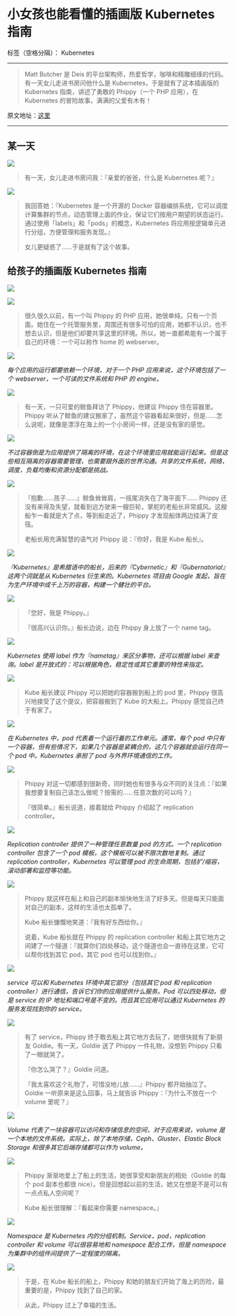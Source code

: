 # 小女孩也能看懂的插画版 Kubernetes 指南

标签（空格分隔）： Kubernetes

---

> Matt Butcher 是 Deis 的平台架构师，热爱哲学，咖啡和精雕细琢的代码。有一天女儿走进书房问他什么是 Kubernetes，于是就有了这本插画版的 Kubernetes 指南，讲述了勇敢的 Phippy（一个 PHP 应用），在 Kubernetes 的冒险故事，满满的父爱有木有！

原文地址：[这里](https://deis.com/blog/2016/kubernetes-illustrated-guide/)

----------

## 某一天

![](https://raw.githubusercontent.com/moooofly/ImageCache/master/Pictures/kubernetes-illustrated-guide-illustration-1.png)

> 有一天，女儿走进书房问我：『亲爱的爸爸，什么是 Kubernetes 呢？』

![](https://raw.githubusercontent.com/moooofly/ImageCache/master/Pictures/kubernetes-illustrated-guide-diagram-1.png)

> 我回答她：『Kubernetes 是一个开源的 Docker 容器编排系统，它可以调度计算集群的节点，动态管理上面的作业，保证它们按用户期望的状态运行。通过使用「labels」和「pods」的概念，Kubernetes 将应用按逻辑单元进行分组，方便管理和服务发现。』
>
> 女儿更疑惑了……于是就有了这个故事。

## 给孩子的插画版 Kubernetes 指南

![](https://raw.githubusercontent.com/moooofly/ImageCache/master/Pictures/kubernetes-illustrated-guide-illustration-2.png)

![](https://raw.githubusercontent.com/moooofly/ImageCache/master/Pictures/kubernetes-illustrated-guide-illustration-3.png)

> 很久很久以前，有一个叫 Phippy 的 PHP 应用，她很单纯，只有一个页面。她住在一个托管服务里，周围还有很多可怕的应用，她都不认识，也不想去认识，但是他们却要共享这里的环境。所以，她一直都希能有一个属于自己的环境：一个可以称作 home 的 webserver。

![](https://raw.githubusercontent.com/moooofly/ImageCache/master/Pictures/kubernetes-illustrated-guide-diagram-2.png)

*每个应用的运行都要依赖一个环境，对于一个 PHP 应用来说，这个环境包括了一个 webserver，一个可读的文件系统和 PHP 的 engine。*

![](https://raw.githubusercontent.com/moooofly/ImageCache/master/Pictures/kubernetes-illustrated-guide-illustration-4.png)

> 有一天，一只可爱的鲸鱼拜访了 Phippy，他建议 Phippy 住在容器里。Phippy 听从了鲸鱼的建议搬家了，虽然这个容器看起来很好，但是……怎么说呢，就像是漂浮在海上的一个小房间一样，还是没有家的感觉。

![](https://raw.githubusercontent.com/moooofly/ImageCache/master/Pictures/kubernetes-illustrated-guide-diagram-3.png)

*不过容器倒是为应用提供了隔离的环境，在这个环境里应用就能运行起来。但是这些相互隔离的容器需要管理，也需要跟外面的世界沟通。共享的文件系统，网络，调度，负载均衡和资源分配都是挑战。*

![](https://raw.githubusercontent.com/moooofly/ImageCache/master/Pictures/kubernetes-illustrated-guide-illustration-5.png)

> 『抱歉……孩子……』鲸鱼耸耸肩，一摇尾消失在了海平面下…… Phippy 还没有来得及失望，就看到远方驶来一艘巨轮，掌舵的老船长非常威风。这艘船乍一看就是大了点，等到船走近了，Phippy 才发现船体两边挂满了皮筏。
> 
> 老船长用充满智慧的语气对 Phippy 说：『你好，我是 Kube 船长』。

![](https://raw.githubusercontent.com/moooofly/ImageCache/master/Pictures/kubernetes-illustrated-guide-diagram-4.png)

*『Kubernetes』是希腊语中的船长，后来的『Cybernetic』和『Gubernatorial』这两个词就是从 Kubernetes 衍生来的。Kubernetes 项目由 Google 发起，旨在为生产环境中成千上万的容器，构建一个健壮的平台。*

![](https://raw.githubusercontent.com/moooofly/ImageCache/master/Pictures/kubernetes-illustrated-guide-illustration-6.png)

> 『您好，我是 Phippy。』
> 
> 『很高兴认识你。』船长边说，边在 Phippy 身上放了一个 name tag。

![](https://raw.githubusercontent.com/moooofly/ImageCache/master/Pictures/kubernetes-illustrated-guide-diagram-5.png)

*Kubernetes 使用 label 作为『nametag』来区分事物，还可以根据 label 来查询。label 是开放式的：可以根据角色，稳定性或其它重要的特性来指定。*

![](https://raw.githubusercontent.com/moooofly/ImageCache/master/Pictures/kubernetes-illustrated-guide-illustration-7.png)

> Kube 船长建议 Phippy 可以把她的容器搬到船上的 pod 里，Phippy 很高兴地接受了这个提议，把容器搬到了 Kube 的大船上。Phippy 感觉自己终于有家了。

![](https://raw.githubusercontent.com/moooofly/ImageCache/master/Pictures/kubernetes-illustrated-guide-diagram-6.png)

*在 Kubernetes 中，pod 代表着一个运行着的工作单元。通常，每个 pod 中只有一个容器，但有些情况下，如果几个容器是紧耦合的，这几个容器就会运行在同一个 pod 中。Kubernetes 承担了 pod 与外界环境通信的工作。*

![](https://raw.githubusercontent.com/moooofly/ImageCache/master/Pictures/kubernetes-illustrated-guide-illustration-8.png)

> Phippy 对这一切都感到很新奇，同时她也有很多与众不同的关注点：『如果我想要复制自己该怎么做呢？按需的……任意次数的可以吗？』
> 
> 『很简单。』船长说道，接着就给 Phippy 介绍起了 replication controller。

![](https://raw.githubusercontent.com/moooofly/ImageCache/master/Pictures/kubernetes-illustrated-guide-diagram-7.png)

*Replication controller 提供了一种管理任意数量 pod 的方式。一个 replication controller 包含了一个 pod 模板，这个模板可以被不限次数地复制。通过 replication controller，Kubernetes 可以管理 pod 的生命周期，包括扩/缩容，滚动部署和监控等功能。*

![](https://raw.githubusercontent.com/moooofly/ImageCache/master/Pictures/kubernetes-illustrated-guide-illustration-9.png)

> Phippy 就这样在船上和自己的副本愉快地生活了好多天。但是每天只能面对自己的副本，这样的生活也太孤单了。
> 
> Kube 船长慷慨地笑道：『我有好东西给你。』
> 
> 说着，Kube 船长就在 Phippy 的 replication controller 和船上其它地方之间建了一个隧道：『就算你们四处移动，这个隧道也会一直待在这里，它可以帮你找到其它 pod，其它 pod 也可以找到你。』

![](https://raw.githubusercontent.com/moooofly/ImageCache/master/Pictures/kubernetes-illustrated-guide-diagram-8.png)

*service 可以和 Kubernetes 环境中其它部分（包括其它 pod 和 replication controller）进行通信，告诉它们你的应用提供什么服务。Pod 可以四处移动，但是 service 的 IP 地址和端口号是不变的。而且其它应用可以通过 Kubernetes 的服务发现找到你的 service。*

![](https://raw.githubusercontent.com/moooofly/ImageCache/master/Pictures/kubernetes-illustrated-guide-illustration-10.png)

> 有了 service，Phippy 终于敢去船上其它地方去玩了，她很快就有了新朋友 Goldie。有一天，Goldie 送了 Phippy 一件礼物，没想到 Phippy 只看了一眼就哭了。
> 
> 『你怎么哭了？』Goldie 问道。
> 
> 『我太喜欢这个礼物了，可惜没地儿放……』Phippy 都开始抽泣了。Goldie 一听原来是这么回事，马上就告诉 Phippy：『为什么不放在一个 volume 里呢？』

![](https://raw.githubusercontent.com/moooofly/ImageCache/master/Pictures/kubernetes-illustrated-guide-diagram-9.png)

*Volume 代表了一块容器可以访问和存储信息的空间，对于应用来说，volume 是一个本地的文件系统。实际上，除了本地存储，Ceph、Gluster、Elastic Block Storage 和很多其它后端存储都可以作为 volume。*

![](https://raw.githubusercontent.com/moooofly/ImageCache/master/Pictures/kubernetes-illustrated-guide-illustration-11.png)

> Phippy 渐渐地爱上了船上的生活，她很享受和新朋友的相处（Goldie 的每个 pod 副本也都很 nice）。但是回想起以前的生活，她又在想是不是可以有一点点私人空间呢？
> 
> Kube 船长很理解：『看起来你需要 namespace。』

![](https://raw.githubusercontent.com/moooofly/ImageCache/master/Pictures/kubernetes-illustrated-guide-diagram-10.png)

*Namespace 是 Kubernetes 内的分组机制。Service，pod，replication controller 和 volume 可以很容易地和 namespace 配合工作，但是 namespace 为集群中的组件间提供了一定程度的隔离。*

![](https://raw.githubusercontent.com/moooofly/ImageCache/master/Pictures/kubernetes-illustrated-guide-illustration-12.png)

> 于是，在 Kube 船长的船上，Phippy 和她的朋友们开始了海上的历险，最重要的是，Phippy 找到了自己的家。
> 
> 从此，Phippy 过上了幸福的生活。

